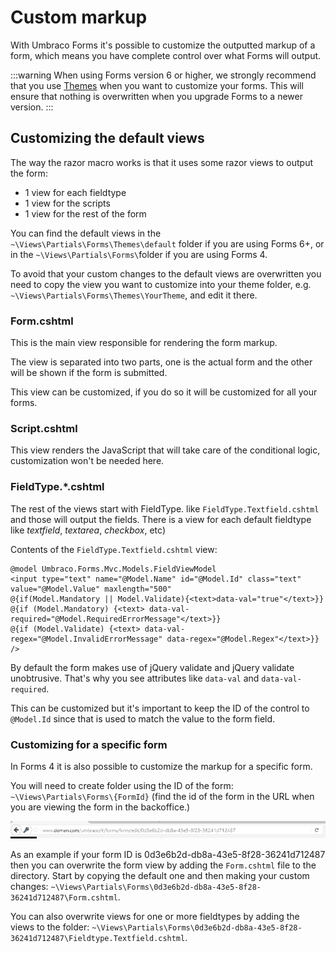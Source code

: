 # Custom markup
With Umbraco Forms it's possible to customize the outputted markup of a form, which means you have complete control over what Forms will output.

:::warning
When using Forms version 6 or higher, we strongly recommend that you use [Themes](../Themes) when you want to customize your forms.
This will ensure that nothing is overwritten when you upgrade Forms to a newer version.
:::

## Customizing the default views
The way the razor macro works is that it uses some razor views to output the form:

* 1 view for each fieldtype
* 1 view for the scripts
* 1 view for the rest of the form

You can find the default views in the `~\Views\Partials\Forms\Themes\default` folder if you are using Forms 6+, or in the `~\Views\Partials\Forms\`folder if you are using Forms 4.

To avoid that your custom changes to the default views are overwritten you need to copy the view you want to customize into your theme folder, e.g. `~\Views\Partials\Forms\Themes\YourTheme`, and edit it there.

### Form.cshtml

This is the main view responsible for rendering the form markup.

The view is separated into two parts, one is the actual form and the other will be shown if the form is submitted.

This view can be customized, if you do so it will be customized for all your forms.

### Script.cshtml
This view renders the JavaScript that will take care of the conditional logic, customization won't be needed here.

### FieldType.*.cshtml
The rest of the views start with FieldType. like `FieldType.Textfield.cshtml` and those will output the fields. There is a view for each default fieldtype like *textfield*, *textarea*, *checkbox*, etc)

Contents of the `FieldType.Textfield.cshtml` view:

	@model Umbraco.Forms.Mvc.Models.FieldViewModel
	<input type="text" name="@Model.Name" id="@Model.Id" class="text" value="@Model.Value" maxlength="500"
	@{if(Model.Mandatory || Model.Validate){<text>data-val="true"</text>}}
	@{if (Model.Mandatory) {<text> data-val-required="@Model.RequiredErrorMessage"</text>}}
	@{if (Model.Validate) {<text> data-val-regex="@Model.InvalidErrorMessage" data-regex="@Model.Regex"</text>}}
	/>

By default the form makes use of jQuery validate and jQuery validate unobtrusive. That's why you see attributes like `data-val` and `data-val-required`.

This can be customized but it's important to keep the ID of the control to `@Model.Id` since that is used to match the value to the form field.

### Customizing for a specific form

In Forms 4 it is also possible to customize the markup for a specific form.

You will need to create folder using the ID of the form: `~\Views\Partials\Forms\{FormId}` (find the id of the form in the URL when you are viewing the form in the backoffice.)

![Form GUID](images/form-guid.png)

As an example if your form ID is 0d3e6b2d-db8a-43e5-8f28-36241d712487 then you can overwrite the form view by adding the `Form.cshtml` file to the directory. Start by copying the default one and then making your custom changes: `~\Views\Partials\Forms\0d3e6b2d-db8a-43e5-8f28-36241d712487\Form.cshtml`.

You can also overwrite views for one or more fieldtypes by adding the views to the folder: `~\Views\Partials\Forms\0d3e6b2d-db8a-43e5-8f28-36241d712487\Fieldtype.Textfield.cshtml`.
